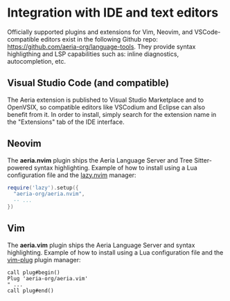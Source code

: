 # Integration with IDE and text editors

Officially supported plugins and extensions for Vim, Neovim, and VSCode-compatible editors exist in the following Github repo: https://github.com/aeria-org/language-tools. They provide syntax highligthing and LSP capabilities such as: inline diagnostics, autocompletion, etc.

## Visual Studio Code (and compatible)

The Aeria extension is published to Visual Studio Marketplace and to OpenVSIX, so compatible editors like VSCodium and Eclipse can also benefit from it. In order to install, simply search for the extension name in the "Extensions" tab of the IDE interface.

## Neovim

The **aeria.nvim** plugin ships the Aeria Language Server and Tree Sitter-powered syntax highlighting. Example of how to install using a Lua configuration file and the [lazy.nvim](https://github.com/folke/lazy.nvim) manager:

```lua
require('lazy').setup({
  "aeria-org/aeria.nvim",
  -- ...
})
```

## Vim

The **aeria.vim** plugin ships the Aeria Language Server and syntax highlighting. Example of how to install using a Lua configuration file and the [vim-plug](https://github.com/junegunn/vim-plug) plugin manager:

```vim
call plug#begin()
Plug 'aeria-org/aeria.vim'
" ...
call plug#end()
```

